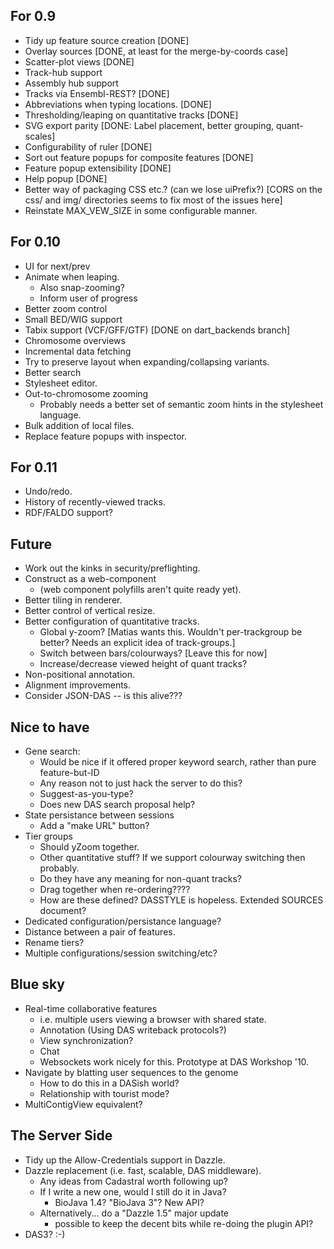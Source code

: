 For 0.9
--------

  - Tidy up feature source creation [DONE]
  - Overlay sources [DONE, at least for the merge-by-coords case]
  - Scatter-plot views [DONE]
  - Track-hub support
  - Assembly hub support
  - Tracks via Ensembl-REST? [DONE]
  - Abbreviations when typing locations. [DONE]
  - Thresholding/leaping on quantitative tracks [DONE]
  - SVG export parity [DONE: Label placement, better grouping, quant-scales]
  - Configurability of ruler [DONE]
  - Sort out feature popups for composite features [DONE]
  - Feature popup extensibility [DONE]
  - Help popup [DONE]
  - Better way of packaging CSS etc.?  (can we lose uiPrefix?) [CORS on the css/ and img/ directories seems to fix most of the issues here]
  - Reinstate MAX_VEW_SIZE in some configurable manner.
 
For 0.10
--------
   
  - UI for next/prev
  - Animate when leaping.
    + Also snap-zooming?
    + Inform user of progress
  - Better zoom control
  - Small BED/WIG support
  - Tabix support (VCF/GFF/GTF)  [DONE on dart_backends branch]
  - Chromosome overviews
  - Incremental data fetching
  - Try to preserve layout when expanding/collapsing variants.
  - Better search
  - Stylesheet editor.
  - Out-to-chromosome zooming
    + Probably needs a better set of semantic zoom hints in the
      stylesheet language.  
  - Bulk addition of local files.
  - Replace feature popups with inspector.

For 0.11
--------

  - Undo/redo.  
  - History of recently-viewed tracks.
  - RDF/FALDO support?


Future
-------------

 - Work out the kinks in security/preflighting.
 - Construct as a web-component
   + (web component polyfills aren't quite ready yet).
 - Better tiling in renderer.
 - Better control of vertical resize.
 - Better configuration of quantitative tracks.
     + Global y-zoom? [Matias wants this.  Wouldn't per-trackgroup be better?  Needs an explicit idea of track-groups.]
     + Switch between bars/colourways? [Leave this for now]
     + Increase/decrease viewed height of quant tracks?
 - Non-positional annotation.
 - Alignment improvements.
 - Consider JSON-DAS -- is this alive???

Nice to have
------------

 - Gene search:
     + Would be nice if it offered proper keyword search, rather than pure feature-but-ID
     + Any reason not to just hack the server to do this?
     + Suggest-as-you-type?
     + Does new DAS search proposal help?
 - State persistance between sessions
     + Add a "make URL" button?
 - Tier groups
     + Should yZoom together.
     + Other quantitative stuff?  If we support colourway switching then probably.
     + Do they have any meaning for non-quant tracks?
     + Drag together when re-ordering????
     + How are these defined?  DASSTYLE is hopeless.  Extended SOURCES document?
 - Dedicated configuration/persistance language?
 - Distance between a pair of features.
 - Rename tiers?
 - Multiple configurations/session switching/etc?

Blue sky
--------
    
 - Real-time collaborative features
    + i.e. multiple users viewing a browser with shared state.
    + Annotation (Using DAS writeback protocols?)
    + View synchronization?
    + Chat 
    + Websockets work nicely for this.  Prototype at DAS Workshop '10.
 - Navigate by blatting user sequences to the genome
    + How to do this in a DASish world?
    + Relationship with tourist mode?
 - MultiContigView equivalent?

The Server Side
---------------
 
 - Tidy up the Allow-Credentials support in Dazzle.
 - Dazzle replacement (i.e. fast, scalable, DAS middleware).
    + Any ideas from Cadastral worth following up?
    + If I write a new one, would I still do it in Java?
        * BioJava 1.4?  "BioJava 3"?  New API?
    + Alternatively... do a "Dazzle 1.5" major update
        * possible to keep the decent bits while re-doing the plugin API?
 - DAS3? :-)
